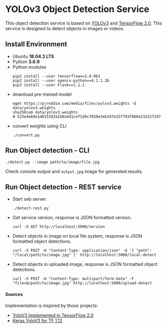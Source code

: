 # YOLOv3 Object Detection Service
This object detection service is based on [YOLOv3](https://pjreddie.com/darknet/yolo/) 
and [TensorFlow 2.0](https://www.tensorflow.org/guide/effective_tf2).
This service is designed to detect objects in images or videos. 

## Install Environment
* Ubuntu __18.04.3 LTS__
* Python __3.6.9__
* Python modules
  ```
  pip3 install --user tensorflow==2.0.0b1
  pip3 install --user opencv-python==4.1.1.26
  pip3 install --user Flask==1.1.1
  ``` 
* download pre-trained model
  ```
  wget https://pjreddie.com/media/files/yolov3.weights -O data/yolov3.weights
  sha256sum data/yolov3.weights
  # 523e4e69e1d015393a1b0a441cef1d9c7659e3eb2d7e15f793f060a21b32f297
  ```
* convert weights using CLI
  ```
  ./convert.py
  ```  

## Run Object detection - CLI  
```
./detect.py --image path/to/image/file.jpg
```
Check console output and ``output.jpg`` image for generated results.

## Run Object detection - REST service
* Start seb server. 
  ```
  ./detect-rest.py 
  ```
* Get service version, response is JSON formatted version.  
  ```
  curl -X GET http://localhost:5000/version
  ```
* Detect objects in image on local file system, response is JSON formatted object detections.  
  ```
  curl -X POST -H "Content-Type: application/json" -d '{ "path": "/local/path/to/image.jpg" }' http://localhost:5000/local-detect
  ```
* Detect objects in uploaded image, response is JSON formatted object detections.   
  ```
  curl -X POST -H "Content-Type: multipart/form-data" -F "file=@/path/to/image.jpg" http://localhost:5000/upload-detect
  ```

#### Sources
Implementation is inspired by those projects:
* [YoloV3 Implemented in TensorFlow 2.0](https://github.com/zzh8829/yolov3-tf2)
* [Keras YoloV3 for TF 1.12](https://github.com/qqwweee/keras-yolo3)
  